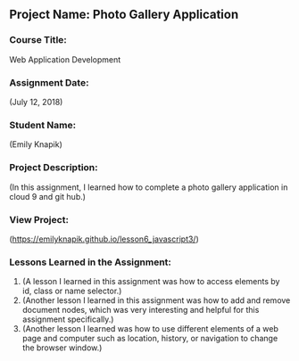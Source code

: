 ## Project Name:  Photo Gallery Application

### Course Title:
Web Application Development

### Assignment Date:  
(July 12, 2018)

### Student Name:  
(Emily Knapik)

### Project Description:
(In this assignment, I learned how to complete a photo gallery application in cloud 9 and git hub.)

### View Project:
(https://emilyknapik.github.io/lesson6_javascript3/)

### Lessons Learned in the Assignment:
1. (A lesson I learned in this assignment was how to access elements by id, class or name selector.)
2. (Another lesson I learned in this assignment was how to add and remove document nodes, which was very interesting and helpful for this assignment specifically.)
3. (Another lesson I learned was how to use different elements of a web page and computer such as location, history, or navigation to change the browser window.)
